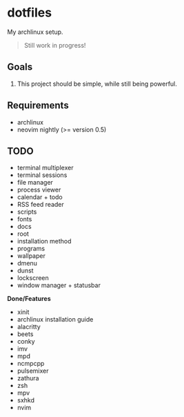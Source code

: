 # dotfiles

My archlinux setup.

> Still work in progress!

## Goals

1. This project should be simple, while still being powerful.

## Requirements

* archlinux
* neovim nightly (>= version 0.5)

## TODO

* terminal multiplexer
* terminal sessions
* file manager
* process viewer
* calendar + todo
* RSS feed reader
* scripts
* fonts
* docs
* root
* installation method
* programs
* wallpaper
* dmenu
* dunst
* lockscreen
* window manager + statusbar

**Done/Features**

* xinit
* archlinux installation guide
* alacritty
* beets
* conky
* imv
* mpd
* ncmpcpp
* pulsemixer
* zathura
* zsh
* mpv
* sxhkd
* nvim

